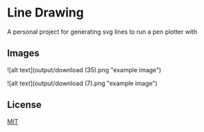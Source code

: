 # Line Drawing

A personal project for generating svg lines to run a pen plotter with

## Images

![alt text](output/download (35).png "example image")

![alt text](output/download (7).png "example image")

## License

[MIT](https://choosealicense.com/licenses/mit/)
